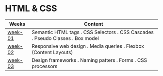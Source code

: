 # HTML & CSS

| Weeks | Content |
| ----- | ------- |
| [week-01](./week-01/lesson.md) | Semantic HTML tags . CSS Selectors . CSS Cascades . Pseudo Classes . Box model |
| [week-02](./week-02/lesson.md) | Responsive web design . Media queries . Flexbox (Content Layouts) |
| [week-03](./week-03/lesson.md) | Design frameworks . Naming patters . Forms . CSS processors |